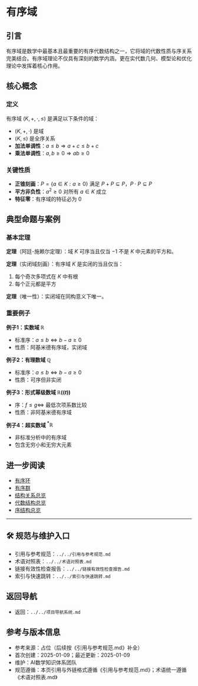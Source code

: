 # 有序域

## 引言

有序域是数学中最基本且最重要的有序代数结构之一，它将域的代数性质与序关系完美结合。有序域理论不仅具有深刻的数学内涵，更在实代数几何、模型论和优化理论中发挥着核心作用。

## 核心概念

### 定义

有序域 $(K, +, \cdot, \leq)$ 是满足以下条件的域：

- $(K, +, \cdot)$ 是域
- $(K, \leq)$ 是全序关系
- **加法单调性**：$a \leq b \Rightarrow a + c \leq b + c$
- **乘法单调性**：$a, b \geq 0 \Rightarrow ab \geq 0$

### 关键性质

- **正锥刻画**：$P = \{a \in K : a \geq 0\}$ 满足 $P + P \subseteq P$，$P \cdot P \subseteq P$
- **平方非负性**：$a^2 \geq 0$ 对所有 $a \in K$ 成立
- **特征零**：有序域的特征必为 0

## 典型命题与案例

### 基本定理

**定理**（阿廷-施赖尔定理）：域 $K$ 可序当且仅当 $-1$ 不是 $K$ 中元素的平方和。

**定理**（实闭域刻画）：有序域 $K$ 是实闭的当且仅当：

1. 每个奇次多项式在 $K$ 中有根
2. 每个正元都是平方

**定理**（唯一性）：实闭域在同构意义下唯一。

### 重要例子

**例子1：实数域 $\mathbb{R}$**

- 标准序：$a \leq b \Leftrightarrow b - a \geq 0$
- 性质：阿基米德有序域，实闭域

**例子2：有理数域 $\mathbb{Q}$**

- 标准序：$a \leq b \Leftrightarrow b - a \geq 0$
- 性质：可序但非实闭

**例子3：形式幂级数域 $\mathbb{R}((t))$**

- 序：$f \leq g \Leftrightarrow$ 最低次项系数比较
- 性质：非阿基米德有序域

**例子4：超实数域 $^*\mathbb{R}$**

- 非标准分析中的有序域
- 包含无穷小和无穷大元素

## 进一步阅读

- [有序环](./有序环.md)
- [有序群](./有序群.md)
- [结构关系总览](../结构关系总览.md)
- [代数结构总览](../../02-代数结构/代数结构总览.md)
- [序结构总览](../../03-序结构/序结构总览.md)

---

## 🛠️ 规范与维护入口

- 引用与参考规范：`../../引用与参考规范.md`
- 术语对照表：`../../术语对照表.md`
- 链接有效性检查报告：`../../链接有效性检查报告.md`
- 索引与快速跳转：`../../索引与快速跳转.md`

## 返回导航

- 返回：`../../项目导航系统.md`

## 参考与版本信息

- 参考来源：占位（后续按《引用与参考规范.md》补全）
- 首次创建：2025-01-09；最近更新：2025-01-09
- 维护：AI数学知识体系团队
- 规范遵循：本页引用与外链格式遵循《引用与参考规范.md》；术语统一遵循《术语对照表.md》
